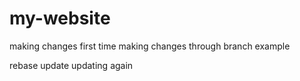# my-website
making changes first time
making changes through branch example

rebase update
updating again